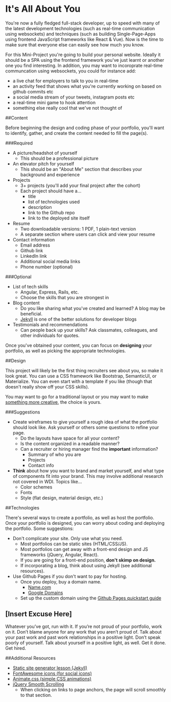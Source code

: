 # It's All About You

You're now a fully fledged full-stack developer, up to speed with many of the latest development technologies (such as real-time communication using websockets) and techniques (such as building Single-Page-Apps using frontend JavaScript frameworks like React & Vue). Now is the time to make sure that everyone else can easily see how much you know.

For this Mini-Project you're going to build your personal website. Ideally it should be a SPA using the frontend framework you've just learnt or another one you find interesting. In addition, you may want to incoroprate real-time communcation using websockets, you could for instance add:
- a live chat for employers to talk to you in real-time
- an activity feed that shows what you're currently working on based on github commits etc
- a social media stream of your tweets, instagram posts etc
- a real-time mini game to hook attention
- something else really cool that we've not thought of

##Content

Before beginning the design and coding phase of your portfolio, you'll want to identify, gather, and create the content needed to fill the page(s).

###Required

* A picture/headshot of yourself
  * This should be a professional picture
* An elevator pitch for yourself
  * This should be an "About Me" section that describes your background and experience
* Projects
  * 3+ projects (you'll add your final project after the cohort)
  * Each project should have a...
    * title
    * list of technologies used
    * description
    * link to the Github repo
    * link to the deployed site itself
* Resume
  * Two downloadable versions: 1 PDF, 1 plain-text version
  * A separate section where users can click and view your resume
* Contact information
  * Email address
  * Github link
  * LinkedIn link
  * Additional social media links
  * Phone number (optional)

###Optional

* List of tech skills
  * Angular, Express, Rails, etc.
  * Choose the skills that you are strongest in
* Blog content
  * Do you like sharing what you've created and learned? A blog may be beneficial.
  * [Jekyll](https://jekyllrb.com/) is one of the better solutions for developer blogs
* Testimonials and recommendations
  * Can people back up your skills? Ask classmates, colleagues, and other individuals for quotes.

Once you've obtained your content, you can focus on **designing** your portfolio, as well as picking the appropriate technologies.

##Design

This project will likely be the first thing recruiters see about you, so make it look great. You can use a CSS framework like Bootstrap, SemanticUI, or Materialize. You can even start with a template if you like (though that doesn't really show off your CSS skills).

You may want to go for a traditional layout or you may want to make [something more creative](https://blog.hubspot.com/marketing/best-personal-websites), the choice is yours.

###Suggestions

* Create wireframes to give yourself a rough idea of what the portfolio should look like. Ask yourself or others some questions to refine your page.
  * Do the layouts have space for all your content?
  * Is the content organized in a readable manner?
  * Can a recruiter or hiring manager find the **important** information?
    * Summary of who you are
    * Projects
    * Contact info
* **Think** about how you want to brand and market yourself, and what type of components fit into your brand. This may involve additional research not covered in WDI. Topics like...
  * Color schemes
  * Fonts
  * Style (flat design, material design, etc.)

##Technologies

There's several ways to create a portfolio, as well as host the portfolio. Once your portfolio is designed, you can worry about coding and deploying the portfolio. Some suggestions:

* Don't complicate your site. Only use what you need.
  * Most portfolios can be static sites (HTML/CSS/JS).
  * Most portfolios can get away with a front-end design and JS frameworks (jQuery, Angular, React).
  * If you are going for a front-end position, **don't skimp on design.**
  * If incorporating a blog, think about using Jekyll (see additional resources).
* Use Github Pages if you don't want to pay for hosting.
  * Once you deploy, buy a domain name.
    * [Name.com](https://www.name.com/)
    * [Google Domains](https://domains.google.com/about/)
  * Set up the custom domain using the [Github Pages quickstart guide](https://help.github.com/articles/quick-start-setting-up-a-custom-domain/)

## [Insert Excuse Here]

Whatever you’ve got, run with it. If you’re not proud of your portfolio, work on it. Don’t blame anyone for any work that you aren’t proud of. Talk about your past work and past work relationships in a positive light. Don’t speak poorly of yourself. Talk about yourself in a positive light, as well. Get it done. Get hired.


##Additional Resources

* [Static site generator lesson (Jekyll)](https://wdi_sea.gitbooks.io/notes/content/06-ruby-rails/additional-topics/ruby-jekyll/readme.html)
* [FontAwesome icons (for social icons)](https://fortawesome.github.io/Font-Awesome/icons/)
* [Animate.css (simple CSS animations)](https://daneden.github.io/animate.css/)
* [jQuery Smooth Scrolling](https://github.com/kswedberg/jquery-smooth-scroll)
  * When clicking on links to page anchors, the page will scroll smoothly to that section.

